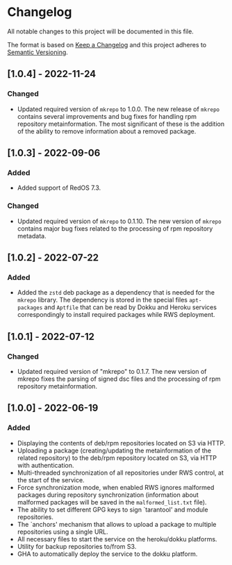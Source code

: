 # Changelog

All notable changes to this project will be documented in this file.

The format is based on [Keep a Changelog](http://keepachangelog.com/en/1.0.0/)
and this project adheres to [Semantic Versioning](http://semver.org/spec/v2.0.0.html).

## [1.0.4] - 2022-11-24

### Changed

- Updated required version of `mkrepo` to 1.0.0.
  The new release of `mkrepo` contains several improvements and bug
  fixes for handling rpm repository metainformation. The most
  significant of these is the addition of the ability to remove
  information about a removed package.

## [1.0.3] - 2022-09-06

### Added

- Added support of RedOS 7.3.

### Changed

- Updated required version of `mkrepo` to 0.1.10. The new version of `mkrepo`
  contains major bug fixes related to the processing of rpm repository metadata.

## [1.0.2] - 2022-07-22

### Added

- Added the `zstd` deb package as a dependency that is needed for the `mkrepo`
  library. The dependency is stored in the special files `apt-packages` and
  `Aptfile` that can be read by Dokku and Heroku services correspondingly to
  install required packages while RWS deployment.

## [1.0.1] - 2022-07-12

### Changed

- Updated required version of "mkrepo" to 0.1.7. The new version of mkrepo
  fixes the parsing of signed dsc files and the processing of rpm repository
  metainformation.

## [1.0.0] - 2022-06-19

### Added

- Displaying the contents of deb/rpm repositories located on S3 via HTTP.
- Uploading a package (creating/updating the metainformation of the related
  repository) to the deb/rpm repository located on S3, via HTTP with
  authentication.
- Multi-threaded synchronization of all repositories under RWS control, at
  the start of the service.
- Force synchronization mode, when enabled RWS ignores malformed packages
  during repository synchronization (information about malformed packages will
  be saved in the `malformed_list.txt` file).
- The ability to set different GPG keys to sign `tarantool' and module
  repositories.
- The `anchors' mechanism that allows to upload a package to multiple
  repositories using a single URL.
- All necessary files to start the service on the heroku/dokku platforms.
- Utility for backup repositories to/from S3.
- GHA to automatically deploy the service to the dokku platform.
